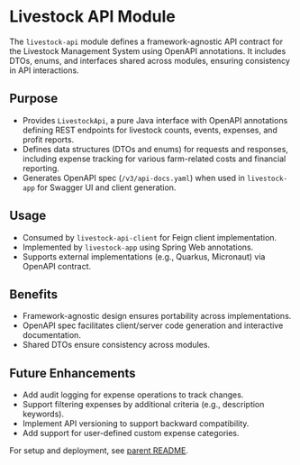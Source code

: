 # Livestock API Module

The `livestock-api` module defines a framework-agnostic API contract for the Livestock Management
System using OpenAPI annotations. It includes DTOs, enums, and interfaces shared across modules,
ensuring consistency in API interactions.

## Purpose

- Provides `LivestockApi`, a pure Java interface with OpenAPI annotations defining REST endpoints
  for livestock counts, events, expenses, and profit reports.
- Defines data structures (DTOs and enums) for requests and responses, including expense tracking
  for various farm-related costs and financial reporting.
- Generates OpenAPI spec (`/v3/api-docs.yaml`) when used in `livestock-app` for Swagger UI and
  client generation.

## Usage

- Consumed by `livestock-api-client` for Feign client implementation.
- Implemented by `livestock-app` using Spring Web annotations.
- Supports external implementations (e.g., Quarkus, Micronaut) via OpenAPI contract.

## Benefits

- Framework-agnostic design ensures portability across implementations.
- OpenAPI spec facilitates client/server code generation and interactive documentation.
- Shared DTOs ensure consistency across modules.

## Future Enhancements

- Add audit logging for expense operations to track changes.
- Support filtering expenses by additional criteria (e.g., description keywords).
- Implement API versioning to support backward compatibility.
- Add support for user-defined custom expense categories.

For setup and deployment, see [parent README](../../README.md).
